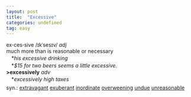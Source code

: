 ```yaml
---
layout: post
title:  "Excessive"
categories: undefined
tag: easy
---
```

<DIV style="MARGIN: 0px 0px 5px">ex<B>·</B>ces<B>·</B>sive /ɪkˈsesɪv/ <I>adj</I> <BR>much more than is reasonable or necessary<BR>　*<I>his excessive drinking</I><BR>　*<I>$15 for two beers seems a little excessive.</I><BR><B>&gt;excessively</B> <I>adv</I><BR>　*<I>excessively high taxes</I></DIV>
<DIV style="MARGIN: 0px 0px 5px">
<DIV style="MARGIN: 4px 0px">syn.: <A href="{{ site.baseurl }}/extravagant"><U>extravagant</U></A> <A href="{{ site.baseurl }}/exuberant"><U>exuberant</U></A> <A href="{{ site.baseurl }}/inordinate"><U>inordinate</U></A> <A href="{{ site.baseurl }}/overweening"><U>overweening</U></A> <A href="{{ site.baseurl }}/undue"><U>undue</U></A> <A href="{{ site.baseurl }}/unreasonable"><U>unreasonable</U></A></DIV></DIV>
